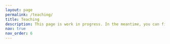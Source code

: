 ```yaml
---
layout: page
permalink: /teaching/
title: Teaching
description: This page is work in progress. In the meantime, you can find all my teaching experience in my CV. # Materials for courses you taught. Replace this text with your description.
nav: true
nav_order: 6
---
```


<!-- For now, this page is assumed to be a static description of your courses. You can convert it to a collection similar to `_projects/` so that you can have a dedicated page for each course.

Organize your courses by years, topics, or universities, however you like! -->
